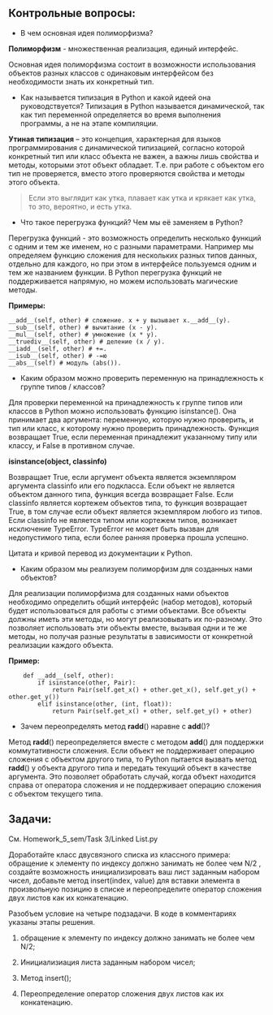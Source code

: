 ## Контрольные вопросы:

- В чем основная идея полиморфизма?
  
__Полиморфизм__ - множественная реализация, единый интерфейс.

Основная идея полиморфизма состоит в возможности использования объектов разных классов с одинаковым интерфейсом без необходимости знать их конкретный тип.

- Как называется типизация в Python и какой идеей она руководствуется?
Типизация в Python называется динамической, так как тип переменной определяется во время выполнения программы, а не на этапе компиляции.

__Утиная типизация__ – это концепция, характерная для языков программирования с динамической типизацией, согласно которой конкретный тип или класс объекта не важен, а важны лишь свойства и методы, которыми этот объект обладает. Т.е. при работе с объектом его тип не проверяется, вместо этого проверяются свойства и методы этого объекта.

> Если это выглядит как утка, плавает как утка и крякает как утка, то это, вероятно, и есть утка.
 
- Что такое перегрузка функций? Чем мы её заменяем в Python?

Перегрузка функций - это возможность определить несколько функций с одним и тем же именем, но с разными параметрами. Например мы определяем функцию сложения для нескольких разных типов данных, отдельно для каждого, но при этом в интерфейсе пользуемся одним и тем же названием функции. В Python перегрузка функций не поддерживается напрямую, но можем использовать магические методы.

__Примеры:__
```
__add__(self, other) # сложение. x + y вызывает x.__add__(y).
__sub__(self, other) # вычитание (x - y).
__mul__(self, other) # умножение (x * y).
__truediv__(self, other) # деление (x / y).
__iadd__(self, other) # +=.
__isub__(self, other) # -=ю
__abs__(self) # модуль (abs()).
```

- Каким образом можно проверить переменную на принадлежность к группе типов / классов?

Для проверки переменной на принадлежность к группе типов или классов в Python можно использовать функцию isinstance(). Она принимает два аргумента: переменную, которую нужно проверить, и тип или класс, к которому нужно проверить принадлежность. Функция возвращает True, если переменная принадлежит указанному типу или классу, и False в противном случае.

__isinstance(object, classinfo)__

Возвращает True, если аргумент объекта является экземпляром аргумента classinfo или его подкласса. Если объект не является объектом данного типа, функция всегда возвращает False. Если classinfo является кортежем объектов типа, то функция возвращает True, в том случае если объект является экземпляром любого из типов. Если classinfo не является типом или кортежем типов, возникает исключение TypeError. TypeError не может быть вызван для недопустимого типа, если более ранняя проверка прошла успешно.

Цитата и кривой перевод из документации к Python.

- Каким образом мы реализуем полиморфизм для созданных нами объектов?

Для реализации полиморфизма для созданных нами объектов необходимо определить общий интерфейс (набор методов), который будет использоваться для работы с этими объектами. Все объекты должны иметь эти методы, но могут реализовывать их по-разному. Это позволяет использовать эти объекты вместе, вызывая одни и те же методы, но получая разные результаты в зависимости от конкретной реализации каждого объекта.

__Пример:__

```
    def __add__(self, other):
        if isinstance(other, Pair):
            return Pair(self.get_x() + other.get_x(), self.get_y() + other.get_y())
        elif isinstance(other, (int, float)):
            return Pair(self.get_x() + other, self.get_y() + other)
```

 - Зачем переопределять метод __radd__() наравне с __add__()?

Метод __radd__() переопределяется вместе с методом __add__() для поддержки коммутативности сложения. Если объект не поддерживает операцию сложения с объектом другого типа, то Python пытается вызвать метод __radd__() у объекта другого типа и передать текущий объект в качестве аргумента. Это позволяет обработать случай, когда объект находится справа от оператора сложения и не поддерживает операцию сложения с объектом текущего типа.

## Задачи:

См. Homework_5_sem/Task 3/Linked List.py

Доработайте класс двусвязного списка из классного примера: обращение к элементу по индексу должно занимать не более чем N/2 , создайте возможность инициализировать ваш лист заданным набором чисел, добавьте метод insert(index, value) для вставки элемента в произвольную позицию в списке и переопределите оператор сложения двух листов как их конкатенацию.

Разобъем условие на четыре подзадачи. В коде в комментариях указаны этапы решения.

1. обращение к элементу по индексу должно занимать не более чем N/2;

2. Инициализиация листа заданным набором чисел;

3. Метод insert();

4. Переопределение оператор сложения двух листов как их конкатенацию.

